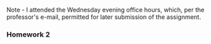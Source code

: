 Note - I attended the Wednesday evening office hours, which, per the professor's e-mail, permitted for later submission of the assignment.

### Homework 2
